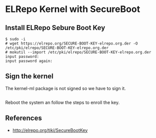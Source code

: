# ELRepo Kernel with SecureBoot

## Install ELRepo Sebure Boot Key

```
$ sudo -i
# wget https://elrepo.org/SECURE-BOOT-KEY-elrepo.org.der -O /etc/pki/elrepo/SECURE-BOOT-KEY-elrepo.org.der
# mokutil --import /etc/pki/elrepo/SECURE-BOOT-KEY-elrepo.org.der
input password: 
input password again: 
```

## Sign the kernel

The kernel-ml package is not signed so we have to sign it.
```

```

Reboot the system an follow the steps to enroll the key.

## References
* http://elrepo.org/tiki/SecureBootKey
